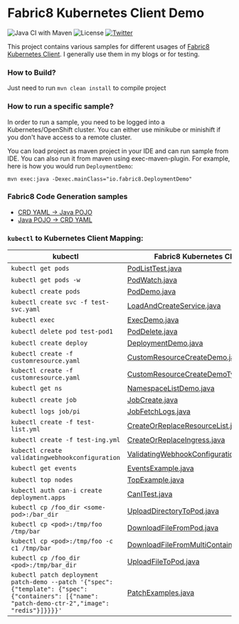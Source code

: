 # Fabric8 Kubernetes Client Demo

![Java CI with Maven](https://github.com/rohanKanojia/kubernetes-client-demo/workflows/Java%20CI%20with%20Maven/badge.svg)
![License](https://img.shields.io/github/license/rohanKanojia/kubernetes-client-demo)
[![Twitter](https://img.shields.io/twitter/follow/fabric8io?style=social)](https://twitter.com/fabric8io)


This project contains various samples for different usages of [Fabric8 Kubernetes Client](https://github.com/fabric8io/kubernetes-client). I generally use them in my blogs or for testing.

### How to Build?
Just need to run `mvn clean install` to compile project

### How to run a specific sample?
In order to run a sample, you need to be logged into a Kubernetes/OpenShift cluster. You can either use minikube or minishift if you don't have access to a remote cluster.

You can load project as maven project in your IDE and can run sample from IDE. You can also run it from maven using exec-maven-plugin. For example, here is how you would run `DeploymentDemo`:
```
mvn exec:java -Dexec.mainClass="io.fabric8.DeploymentDemo"
```

### Fabric8 Code Generation samples
- [CRD YAML -> Java POJO](./fabric8-crd-java-generator-demo/README.md)
- [Java POJO -> CRD YAML](./fabric8-java-crd-yaml-generator-demo/README.md)

### `kubectl` to Kubernetes Client Mapping:
| kubectl                                        | Fabric8 Kubernetes Client                           |
| ---------------------------------------------- | ------------------------------------- |
| `kubectl get pods`                             | [PodListTest.java](https://github.com/rohanKanojia/kubernetes-client-demo/blob/master/src/main/java/io/fabric8/PodListTest.java) |
| `kubectl get pods -w`                          | [PodWatch.java](https://github.com/rohanKanojia/kubernetes-client-demo/blob/master/src/main/java/io/fabric8/PodWatch.java)       |
| `kubectl create pods`                          | [PodDemo.java](https://github.com/rohanKanojia/kubernetes-client-demo/blob/master/src/main/java/io/fabric8/PodDemo.java)         |
| `kubectl create svc -f test-svc.yaml`          | [LoadAndCreateService.java](https://github.com/rohanKanojia/kubernetes-client-demo/blob/master/src/main/java/io/fabric8/LoadAndCreateService.java) |
| `kubectl exec`                                 | [ExecDemo.java](https://github.com/rohanKanojia/kubernetes-client-demo/blob/master/src/main/java/io/fabric8/ExecDemo.java) |
| `kubectl delete pod test-pod1`                 | [PodDelete.java](https://github.com/rohanKanojia/kubernetes-client-demo/blob/master/src/main/java/io/fabric8/PodDelete.java) |
| `kubectl create deploy`                        | [DeploymentDemo.java](https://github.com/rohanKanojia/kubernetes-client-demo/blob/master/src/main/java/io/fabric8/DeploymentDemo.java) |
| `kubectl create -f customresource.yaml`        | [CustomResourceCreateDemo.java](https://github.com/rohanKanojia/kubernetes-client-demo/blob/master/src/main/java/io/fabric8/CustomResourceCreateDemo.java) |
| `kubectl create -f customresource.yaml`        | [CustomResourceCreateDemoTypeless.java](https://github.com/rohanKanojia/kubernetes-client-demo/blob/master/src/main/java/io/fabric8/CustomResourceCreateDemoTypeless.java) |
| `kubectl get ns`                               | [NamespaceListDemo.java](https://github.com/rohanKanojia/kubernetes-client-demo/blob/master/src/main/java/io/fabric8/NamespaceListDemo.java) |
| `kubectl create job`                           | [JobCreate.java](https://github.com/rohanKanojia/kubernetes-client-demo/blob/master/src/main/java/io/fabric8/JobCreate.java) |
| `kubectl logs job/pi`                          | [JobFetchLogs.java](https://github.com/rohanKanojia/kubernetes-client-demo/blob/master/src/main/java/io/fabric8/JobFetchLogs.java) |
| `kubectl create -f test-list.yml`              | [CreateOrReplaceResourceList.java](https://github.com/rohanKanojia/kubernetes-client-demo/blob/master/src/main/java/io/fabric8/CreateOrReplaceResourceList.java) |
| `kubectl create -f test-ing.yml`               | [CreateOrReplaceIngress.java](https://github.com/rohanKanojia/kubernetes-client-demo/blob/master/src/main/java/io/fabric8/CreateOrReplaceIngress.java) |
| `kubectl create validatingwebhookconfiguration`| [ValidatingWebhookConfigurationTest.java](https://github.com/rohanKanojia/kubernetes-client-demo/blob/master/src/main/java/io/fabric8/ValidatingWebhookConfigurationTest.java) 
| `kubectl get events`                           | [EventsExample.java](https://github.com/rohanKanojia/kubernetes-client-demo/blob/master/src/main/java/io/fabric8/EventsExample.java) |
| `kubectl top nodes`                            | [TopExample.java](https://github.com/rohanKanojia/kubernetes-client-demo/blob/master/src/main/java/io/fabric8/TopExample.java) |
| `kubectl auth can-i create deployment.apps`    | [CanITest.java](https://github.com/rohanKanojia/kubernetes-client-demo/blob/master/src/main/java/io/fabric8/CanITest.java) |                           
| `kubectl cp /foo_dir <some-pod>:/bar_dir`      | [UploadDirectoryToPod.java](https://github.com/rohanKanojia/kubernetes-client-demo/blob/master/src/main/java/io/fabric8/UploadDirectoryToPod.java) |   
| `kubectl cp <pod>:/tmp/foo /tmp/bar`           | [DownloadFileFromPod.java](https://github.com/rohanKanojia/kubernetes-client-demo/blob/master/src/main/java/io/fabric8/DownloadFileFromPod.java) | 
| `kubectl cp <pod>:/tmp/foo -c c1 /tmp/bar`     | [DownloadFileFromMultiContainerPod.java](https://github.com/rohanKanojia/kubernetes-client-demo/blob/master/src/main/java/io/fabric8/DownloadFileFromMultiContainerPod.java) | 
| `kubectl cp /foo_dir <pod>:/tmp/bar_dir`       | [UploadFileToPod.java](https://github.com/rohanKanojia/kubernetes-client-demo/blob/master/src/main/java/io/fabric8/UploadFileToPod.java) | 
| `kubectl patch deployment patch-demo --patch '{"spec": {"template": {"spec": {"containers": [{"name": "patch-demo-ctr-2","image": "redis"}]}}}}'`       | [PatchExamples.java](https://github.com/rohanKanojia/kubernetes-client-demo/blob/master/src/main/java/io/fabric8/PatchExamples.java) | 
